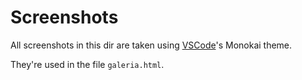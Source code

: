 # Screenshots
All screenshots in this dir are taken using [VSCode](https://github.com/microsoft/vscode)'s Monokai theme.

They're used in the file `galeria.html`.